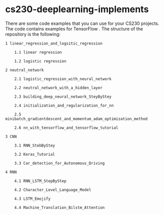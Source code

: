 # cs230-deeplearning-implements

There are some code examples that you can use for your CS230 projects. The code contains examples for TensorFlow . The structure of the repository is the following:

```
1 linear_regression_and_logsitic_regression

	1.1 linear regression

	1.2 logistic regression

2 neutral_network

	2.1 logistic_regression_with_neural_network

	2.2 neutral_network_with_a_hidden_layer

	2.3 building_deep_neural_network_SteyByStey

	2.4 initialization_and_regularization_for_nn

	2.5 minibatch_gradientdescent_and_momentum_adam_optimization_method

	2.6 nn_with_tensorflow_and_tensorflow_tutorial

3 CNN

	3.1 RNN_StebByStey

	3.2 Keras_Tutorial

	3.3 Car_detection_for_Autonomous_Driving

4 RNN

	4.1 RNN_LSTM_StepByStep

	4.2 Character_Level_Language_Model

	4.3 LSTM_Emojify

	4.4 Machine_Translation_Bilstm_Attention
```

